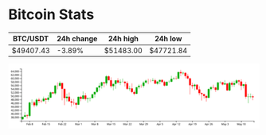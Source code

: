 # Bitcoin Stats

BTC/USDT|24h change|24h high|24h low|
|---|---|---|---|
|$49407.43|-3.89%|$51483.00|$47721.84|

<img src="./chart.svg">
